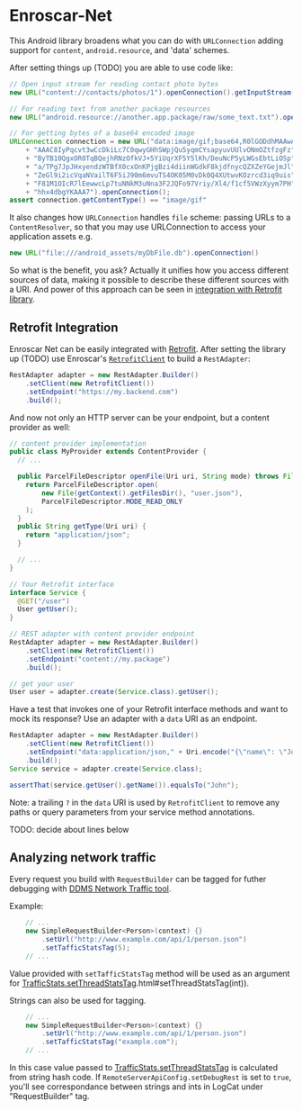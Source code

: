 Enroscar-Net
============

This Android library broadens what you can do with `URLConnection` adding support
for `content`, `android.resource`, and 'data' schemes.

After setting things up (TODO) you are able to use code like:
```java
// Open input stream for reading contact photo bytes
new URL("content://contacts/photos/1").openConnection().getInputStream();

// For reading text from another package resources
new URL("android.resource://another.app.package/raw/some_text.txt").openConnection();

// For getting bytes of a base64 encoded image
URLConnection connection = new URL("data:image/gif;base64,R0lGODdhMAAwAPAAAAAAAP///ywAAAAAMAAw"
    + "AAAC8IyPqcvt3wCcDkiLc7C0qwyGHhSWpjQu5yqmCYsapyuvUUlvONmOZtfzgFz"
    + "ByTB10QgxOR0TqBQejhRNzOfkVJ+5YiUqrXF5Y5lKh/DeuNcP5yLWGsEbtLiOSp"
    + "a/TPg7JpJHxyendzWTBfX0cxOnKPjgBzi4diinWGdkF8kjdfnycQZXZeYGejmJl"
    + "ZeGl9i2icVqaNVailT6F5iJ90m6mvuTS4OK05M0vDk0Q4XUtwvKOzrcd3iq9uis"
    + "F81M1OIcR7lEewwcLp7tuNNkM3uNna3F2JQFo97Vriy/Xl4/f1cf5VWzXyym7PH"
    + "hhx4dbgYKAAA7").openConnection();
assert connection.getContentType() == "image/gif"
```

It also changes how `URLConnection` handles `file` scheme: passing URLs to a `ContentResolver`,
so that you may use URLConnection to access your application assets e.g.
```java
new URL("file:///android_assets/myDbFile.db").openConnection()
```

So what is the benefit, you ask? Actually it unifies how you access different sources of data,
making it possible to describe these different sources with a URI.
And power of this approach can be seen in
[integration with Retrofit library](#Retrofit-Integration).

Retrofit Integration
--------------------
Enroscar Net can be easily integrated with [Retrofit](https://github.com/square/retrofit).
After setting the library up (TODO) use Enroscar's
[`RetrofitClient`](src/main/java/com/stanfy/enroscar/net/retrofit/RetrofitClient.java)
to build a `RestAdapter`:
```java
RestAdapter adapter = new RestAdapter.Builder()
    .setClient(new RetrofitClient())
    .setEndpoint("https://my.backend.com")
    .build();
```

And now not only an HTTP server can be your endpoint, but a content provider as well:
```java
// content provider implementation
public class MyProvider extends ContentProvider {
  // ...

  public ParcelFileDescriptor openFile(Uri uri, String mode) throws FileNotFoundException {
    return ParcelFileDescriptor.open(
        new File(getContext().getFilesDir(), "user.json"),
        ParcelFileDescriptor.MODE_READ_ONLY
    );
  }
  public String getType(Uri uri) {
    return "application/json";
  }

  // ...
}

// Your Retrofit interface
interface Service {
  @GET("/user")
  User getUser();
}

// REST adapter with content provider endpoint
RestAdapter adapter = new RestAdapter.Builder()
    .setClient(new RetrofitClient())
    .setEndpoint("content://my.package")
    .build();

// get your user
User user = adapter.create(Service.class).getUser();
```

Have a test that invokes one of your Retrofit interface methods and want to mock its response?
Use an adapter with a `data` URI as an endpoint.
```java
RestAdapter adapter = new RestAdapter.Builder()
    .setClient(new RetrofitClient())
    .setEndpoint("data:application/json," + Uri.encode("{\"name\": \"John\"}") + "?")
    .build();
Service service = adapter.create(Service.class);

assertThat(service.getUser().getName()).equalsTo("John");
```
Note: a trailing `?` in the `data` URI is used by `RetrofitClient` to remove any paths or query
parameters from your service method annotations.


TODO: decide about lines below

Analyzing network traffic
-------------------------

Every request you build with `RequestBuilder` can be tagged for futher debugging with [DDMS Network Traffic tool](http://developer.android.com/tools/debugging/ddms.html#network).

Example:

```java
	// ...
	new SimpleRequestBuilder<Person>(context) {}
		.setUrl("http://www.example.com/api/1/person.json")
		.setTafficStatsTag(5);
	// ...
```

Value provided with `setTafficStatsTag` method will be used as an argument for [TrafficStats.setThreadStatsTag](http://developer.android.com/reference/android/net/TrafficStats).html#setThreadStatsTag(int)).

Strings can also be used for tagging.

```java
	// ...
	new SimpleRequestBuilder<Person>(context) {}
		.setUrl("http://www.example.com/api/1/person.json")
		.setTafficStatsTag("example.com");
	// ...
```

In this case value passed to [TrafficStats.setThreadStatsTag](http://developer.android.com/reference/android/net/TrafficStats) is calculated from string hash code.
If `RemoteServerApiConfig.setDebugRest` is set to `true`, you'll see correspondance between strings and ints in LogCat under "RequestBuilder" tag.
